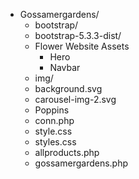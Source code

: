 - Gossamergardens/
    - bootstrap/
    - bootstrap-5.3.3-dist/
    - Flower Website Assets
        - Hero
        - Navbar
    - img/
    - background.svg
    - carousel-img-2.svg
    - Poppins
    - conn.php
    - style.css
    - styles.css
    - allproducts.php
    - gossamergardens.php